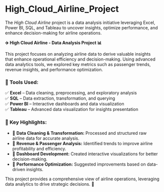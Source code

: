# High_Cloud_Airline_Project
The *High Cloud Airline* project is a data analysis initiative leveraging Excel, Power BI, SQL, and Tableau to uncover insights, optimize performance, and enhance decision-making for airline operations.

**✈️ High Cloud Airline - Data Analysis Project 📊**  

This project focuses on analyzing airline data to derive valuable insights that enhance operational efficiency and decision-making. Using advanced data analytics tools, we explored key metrics such as passenger trends, revenue insights, and performance optimization.  

### 🔹 **Tools Used:**  
✅ **Excel** – Data cleaning, preprocessing, and exploratory analysis  
✅ **SQL** – Data extraction, transformation, and querying  
✅ **Power BI** – Interactive dashboards and data visualization  
✅ **Tableau** – Advanced data visualization for insights presentation  

### 🔹 **Key Highlights:**  
- 📌 **Data Cleaning & Transformation:** Processed and structured raw airline data for accurate analysis.  
- 📌 **Revenue & Passenger Analysis:** Identified trends to improve airline profitability and efficiency.  
- 📌 **Dashboard Development:** Created interactive visualizations for better decision-making.  
- 📌 **Performance Optimization:** Suggested improvements based on data-driven insights.  

This project provides a comprehensive view of airline operations, leveraging data analytics to drive strategic decisions. 🚀
